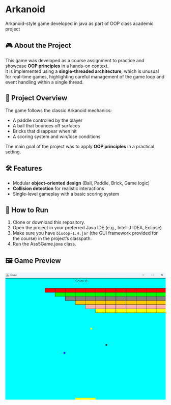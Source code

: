 # Arkanoid
Arkanoid-style game developed in java as part of OOP class academic project

## 🎮 About the Project
This game was developed as a course assignment to practice and showcase **OOP principles** in a hands-on context.  
It is implemented using a **single-threaded architecture**, which is unusual for real-time games, highlighting careful management of the game loop and event handling within a single thread.

## 📌 Project Overview
The game follows the classic Arkanoid mechanics:
- A paddle controlled by the player
- A ball that bounces off surfaces
- Bricks that disappear when hit
- A scoring system and win/lose conditions

 The main goal of the project was to apply **OOP principles** in a practical setting.
 ## 🛠️ Features
- Modular **object-oriented design** (Ball, Paddle, Brick, Game logic)  
- **Collision detection** for realistic interactions  
- Single-level gameplay with a basic scoring system

## 🔧 How to Run
1. Clone or download this repository.  
2. Open the project in your preferred Java IDE (e.g., IntelliJ IDEA, Eclipse).  
3. Make sure you have `biuoop-1.4.jar` (the GUI framework provided for the course) in the project’s classpath.  
4. Run the Ass5Game.java class.



## 🖼️ Game Preview
![Game Screenshot](Game.png)


